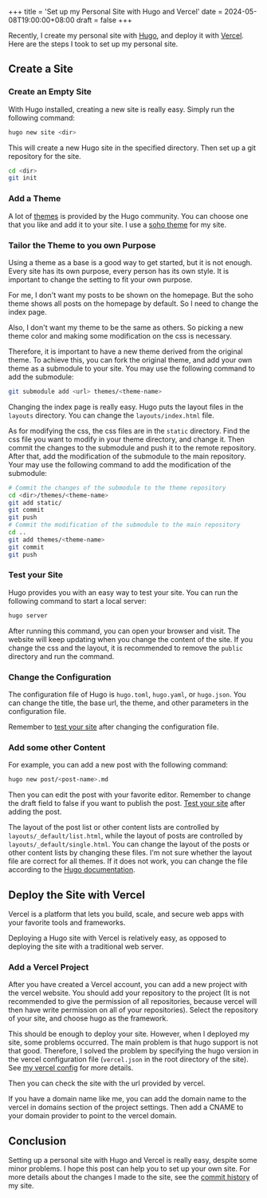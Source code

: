 +++
title = 'Set up my Personal Site with Hugo and Vercel'
date = 2024-05-08T19:00:00+08:00
draft = false
+++

Recently, I create my personal site with [Hugo][hugo], and deploy it with [Vercel][vercel]. Here are the steps I took to set up my personal site.

[hugo]: https://gohugo.io/
[vercel]: https://vercel.com/

<!--more-->

## Create a Site

### Create an Empty Site

With Hugo installed, creating a new site is really easy. Simply run the
following command:

```bash
hugo new site <dir>
```

This will create a new Hugo site in the specified directory. Then set up a
git repository for the site.

```bash
cd <dir>
git init
```

### Add a Theme

A lot of [themes][hugo-themes] is provided by the Hugo community. You can
choose one that you like and add it to your site. I use a [soho theme][soho]
for my site.

[hugo-themes]: https://themes.gohugo.io/
[soho]: https://themes.gohugo.io/themes/soho/

### Tailor the Theme to you own Purpose

Using a theme as a base is a good way to get started, but it is not enough.
Every site has its own purpose, every person has its own style. It is
important to change the setting to fit your own purpose.

For me, I don't want my posts to be shown on the homepage. But the soho theme
shows all posts on the homepage by default. So I need to change the index
page.

Also, I don't want my theme to be the same as others. So picking a new theme
color and making some modification on the css is necessary.

Therefore, it is important to have a new theme derived from the original
theme. To achieve this, you can fork the original theme, and add your own
theme as a submodule to your site. You may use the following command to add
the submodule:

```bash
git submodule add <url> themes/<theme-name>
```

Changing the index page is really easy. Hugo puts the layout files in the
`layouts` directory. You can change the `layouts/index.html` file.

As for modifying the css, the css files are in the `static` directory. Find
the css file you want to modify in your theme directory, and change it. Then
commit the changes to the submodule and push it to the remote repository.
After that, add the modification of the submodule to the main repository.
Your may use the following command to add the modification of the submodule:

```bash
# Commit the changes of the submodule to the theme repository
cd <dir>/themes/<theme-name>
git add static/
git commit
git push
# Commit the modification of the submodule to the main repository
cd ..
git add themes/<theme-name>
git commit
git push
```

### Test your Site

Hugo provides you with an easy way to test your site. You can run the
following command to start a local server:

```bash
hugo server
```

After running this command, you can open your browser and visit. The website
will keep updating when you change the content of the site. If you change
the css and the layout, it is recommended to remove the `public` directory
and run the command.

### Change the Configuration

The configuration file of Hugo is `hugo.toml`, `hugo.yaml`, or `hugo.json`.
You can change the title, the base url, the theme, and other parameters in
the configuration file.

Remember to [test your site](#test-your-site) after changing the
configuration file.

### Add some other Content

For example, you can add a new post with the following command:

```bash
hugo new post/<post-name>.md
```

Then you can edit the post with your favorite editor. Remember to change the
draft field to false if you want to publish the post.
[Test your site](#test-your-site) after adding the post.

The layout of the post list or other content lists are controlled by
`layouts/_default/list.html`, while the layout of posts are controlled by
`layouts/_default/single.html`. You can change the layout of the posts or
other content lists by changing these files. I'm not sure whether the layout
file are correct for all themes. If it does not work, you can change the
file according to the [Hugo documentation][hugo-list-documentation].

[hugo-list-documentation]: https://gohugo.io/templates/lists/

## Deploy the Site with Vercel

Vercel is a platform that lets you build, scale, and secure web apps with
your favorite tools and frameworks.

Deploying a Hugo site with Vercel is relatively easy, as opposed to
deploying the site with a traditional web server.

### Add a Vercel Project

After you have created a Vercel account, you can add a new project with the
vercel website. You should add your repository to the project (It is not
recommended to give the permission of all repositories, because vercel will
then have write permission on all of your repositories). Select the
repository of your site, and choose hugo as the framework.

This should be enough to deploy your site. However, when I deployed my site,
some problems occurred. The main problem is that hugo support is not that
good. Therefore, I solved the problem by specifying the hugo version in the
vercel configuration file (`vercel.json` in the root directory of the site).
See [my vercel config][my-vercel-config] for more details.

[my-vercel-config]: https://github.com/LauYeeYu/homepage/blob/master/vercel.json

Then you can check the site with the url provided by vercel.

If you have a domain name like me, you can add the domain name to the vercel in
domains section of the project settings. Then add a CNAME to your domain
provider to point to the vercel domain.

## Conclusion

Setting up a personal site with Hugo and Vercel is really easy, despite some
minor problems. I hope this post can help you to set up your own site. For
more details about the changes I made to the site, see the
[commit history][commit-history] of my site.

[commit-history]: https://github.com/LauYeeYu/homepage/commits/master/
